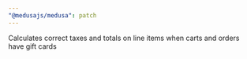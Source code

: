 ```yaml
---
"@medusajs/medusa": patch
---
```


Calculates correct taxes and totals on line items when carts and orders have gift cards
